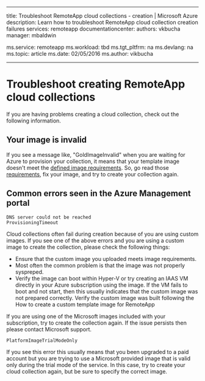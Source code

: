 
---
title: Troubleshoot RemoteApp cloud collections - creation | Microsoft Azure
description: Learn how to troubleshoot RemoteApp cloud collection creation failures
services: remoteapp
documentationcenter: 
authors: vkbucha
manager: mbaldwin

ms.service: remoteapp
ms.workload: tbd
ms.tgt_pltfrm: na
ms.devlang: na
ms.topic: article
ms.date: 02/05/2016
ms.author: vikbucha

---
# Troubleshoot creating RemoteApp cloud collections
If you are having problems creating a cloud collection, check out the following information.

## Your image is invalid
If you see a message like, "GoldImageInvalid" when you are waiting for Azure to provision your collection, it means that your template image doesn't meet the [defined image requirements](remoteapp-imagereqs.md). So, go read those [requirements](remoteapp-imagereqs.md), fix your image, and try to create your collection again.

## Common errors seen in the Azure Management portal
    DNS server could not be reached
    ProvisioningTimeout

Cloud collections often fail during creation because of you are using custom images.  If you see one of the above errors and you are using a custom image to create the collection, please check the following things:

* Ensure that the custom image you uploaded meets image requirements.
* Most often the common problem is that the image was not properly syspreped.  
* Verify the image can boot within Hyper-V or try creating an IAAS VM directly in your Azure subscription using the image. If the VM fails to boot and not start, then this usually indicates that the custom image was not prepared correctly.  Verify the custom image was built following the How to create a custom template image for RemoteApp

If you are using one of the Microsoft images included with your subscription, try to create the collection again. If the issue persists then please contact Microsoft support.

    PlatformImageTrialModeOnly

If you see this error this usually means that you been upgraded to a paid account but you are trying to use a Microsoft provided image that is valid only during the trial mode of the service. In this case, try to create your cloud collection again, but be sure to specify the correct image.

